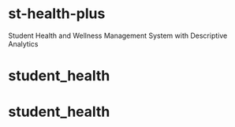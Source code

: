 # st-health-plus
 Student Health and Wellness Management System with Descriptive Analytics
# student_health
# student_health
